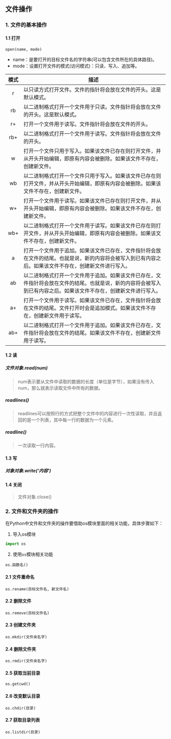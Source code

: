 ## 文件操作
### 1. 文件的基本操作
#### 1.1 打开
```text
open(name, mode)
```
- name：是要打开的目标文件名的字符串(可以包含文件所在的具体路径)。
- mode：设置打开文件的模式(访问模式)：只读、写入、追加等。

| 模式 | 描述                                                         |
| :---:| ------------------------------------------------------------ |
|  r   | 以只读方式打开文件。文件的指针将会放在文件的开头。这是默认模式。 |
|  rb  | 以二进制格式打开一个文件用于只读。文件指针将会放在文件的开头。这是默认模式。 |
|  r+  | 打开一个文件用于读写。文件指针将会放在文件的开头。           |
| rb+  | 以二进制格式打开一个文件用于读写。文件指针将会放在文件的开头。 |
|  w   | 打开一个文件只用于写入。如果该文件已存在则打开文件，并从开头开始编辑，即原有内容会被删除。如果该文件不存在，创建新文件。 |
|  wb  | 以二进制格式打开一个文件只用于写入。如果该文件已存在则打开文件，并从开头开始编辑，即原有内容会被删除。如果该文件不存在，创建新文件。 |
|  w+  | 打开一个文件用于读写。如果该文件已存在则打开文件，并从开头开始编辑，即原有内容会被删除。如果该文件不存在，创建新文件。 |
| wb+  | 以二进制格式打开一个文件用于读写。如果该文件已存在则打开文件，并从开头开始编辑，即原有内容会被删除。如果该文件不存在，创建新文件。 |
|  a   | 打开一个文件用于追加。如果该文件已存在，文件指针将会放在文件的结尾。也就是说，新的内容将会被写入到已有内容之后。如果该文件不存在，创建新文件进行写入。 |
|  ab  | 以二进制格式打开一个文件用于追加。如果该文件已存在，文件指针将会放在文件的结尾。也就是说，新的内容将会被写入到已有内容之后。如果该文件不存在，创建新文件进行写入。 |
|  a+  | 打开一个文件用于读写。如果该文件已存在，文件指针将会放在文件的结尾。文件打开时会是追加模式。如果该文件不存在，创建新文件用于读写。 |
| ab+  | 以二进制格式打开一个文件用于追加。如果该文件已存在，文件指针将会放在文件的结尾。如果该文件不存在，创建新文件用于读写。 |

#### 1.2 读
##### 文件对象.read(num)
> num表示要从文件中读取的数据的长度（单位是字节），如果没有传入num，那么就表示读取文件中所有的数据。

##### readlines()
> readlines可以按照行的方式把整个文件中的内容进行一次性读取，并且返回的是一个列表，其中每一行的数据为一个元素。

##### readline()
> 一次读取一行内容。

#### 1.3 写
##### 对象对象.write('内容')

#### 1.4 关闭
> 文件对象.close()

### 2. 文件和文件夹的操作
在Python中文件和文件夹的操作要借助os模块里面的相关功能，具体步骤如下：

1. 导入os模块
```python
import os
```

2. 使用`os`模块相关功能
```text
os.函数名()
```

#### 2.1 文件重命名
```text
os.rename(目标文件名, 新文件名)
```

#### 2.2 删除文件
```text
os.remove(目标文件名)
```

#### 2.3 创建文件夹
```text
os.mkdir(文件夹名字)
```

#### 2.4 删除文件夹

```text
os.rmdir(文件夹名字)
```

#### 2.5 获取当前目录
```text
os.getcwd()
```

#### 2.6 改变默认目录
```text
os.chdir(目录)
```

#### 2.7 获取目录列表
```text
os.listdir(目录)
```














